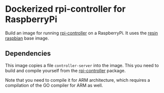 Dockerized rpi-controller for RaspberryPi
=========================================

Build an image for running [rpi-controller](https://github.com/martyn82/rpi-controller) on a RaspberryPi.
It uses the [resin raspbian](https://registry.hub.docker.com/u/resin/rpi-raspbian) base image.

Dependencies
-------------

This image copies a file ```controller-server``` into the image. This you need to build and compile yourself from the
[rpi-controller](https://github.com/martyn82/rpi-controller) package.

Note that you need to compile it for ARM architecture, which requires a compilation of the GO compiler for ARM as
well.
